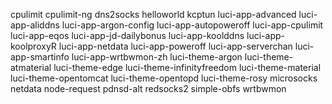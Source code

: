 cpulimit
cpulimit-ng
dns2socks
helloworld
kcptun
luci-app-advanced
luci-app-aliddns
luci-app-argon-config
luci-app-autopoweroff
luci-app-cpulimit
luci-app-eqos
luci-app-jd-dailybonus
luci-app-koolddns
luci-app-koolproxyR
luci-app-netdata
luci-app-poweroff
luci-app-serverchan
luci-app-smartinfo
luci-app-wrtbwmon-zh
luci-theme-argon
luci-theme-atmaterial
luci-theme-edge
luci-theme-infinityfreedom
luci-theme-material
luci-theme-opentomcat
luci-theme-opentopd
luci-theme-rosy
microsocks
netdata
node-request
pdnsd-alt
redsocks2
simple-obfs
wrtbwmon
